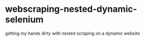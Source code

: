 # webscraping-nested-dynamic-selenium
getting my hands dirty with nested scraping on a dynamic website
